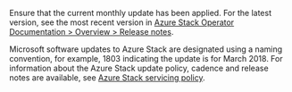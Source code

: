 Ensure that the current monthly update has been applied. For the latest version, see the most recent version in [Azure Stack Operator Documentation > Overview > Release notes](https://docs.microsoft.com/en-us/azure/azure-stack/).

Microsoft software updates to Azure Stack are designated using a naming convention, for example, 1803 indicating the update is for March 2018. For information about the Azure Stack update policy, cadence and release notes are available, see [Azure Stack servicing policy](https://docs.microsoft.com/azure/azure-stack/azure-stack-servicing-policy).